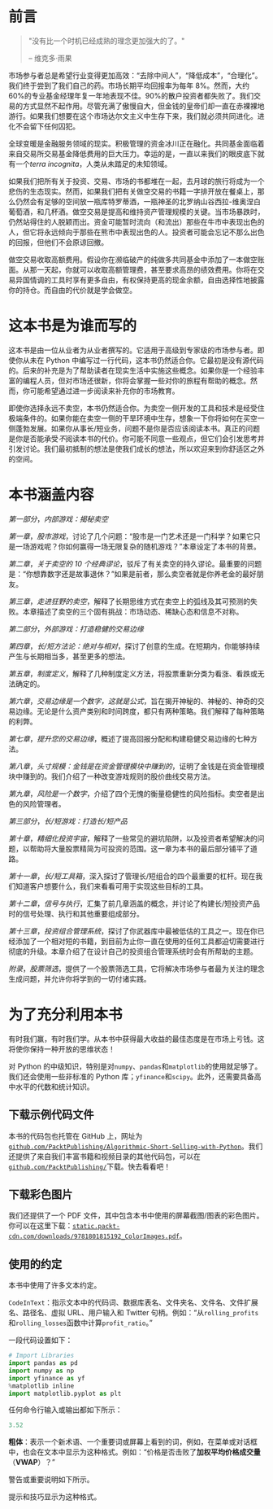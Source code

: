# 前言

> "没有比一个时机已经成熟的理念更加强大的了。"
> 
> – 维克多·雨果

市场参与者总是希望行业变得更加高效：“去除中间人”，“降低成本”，“合理化”。我们终于尝到了我们自己的药。市场长期平均回报率为每年 8%。然而，大约 60%的专业基金经理年复一年地表现不佳。90%的散户投资者都失败了。我们交易的方式显然不起作用。尽管充满了傲慢自大，但金钱的皇帝们却一直在赤裸裸地游行。如果我们想要在这个市场达尔文主义中生存下来，我们就必须共同进化。进化不会留下任何囚犯。

全球变暖是金融服务领域的现实。积极管理的资金冰川正在融化。共同基金面临着来自交易所交易基金降低费用的巨大压力。幸运的是，一直以来我们的眼皮底下就有一个*terra incognita*，人类从未踏足的未知领域。

如果我们把所有关于投资、交易、市场的书都堆在一起，去月球的旅行将成为一个悲伤的生态现实。然而，如果我们把有关做空交易的书籍一字排开放在餐桌上，那么仍然会有足够的空间放一瓶库特罗蒂酒，一瓶神圣的北罗纳山谷西拉-维奥涅白葡萄酒，和几杯酒。做空交易是提高和维持资产管理规模的关键。当市场暴跌时，仍然站得住的人脱颖而出。资金可能暂时流向（和流出）那些在牛市中表现出色的人，但它将永远倾向于那些在熊市中表现出色的人。投资者可能会忘记不那么出色的回报，但他们不会原谅回撤。

做空交易收取高额费用。假设你在濒临破产的纯做多共同基金中添加了一本做空账面。从那一天起，你就可以收取高额管理费，甚至要求高昂的绩效费用。你将在交易异国情调的工具时享有更多自由，有权保持更高的现金余额，自由选择性地披露你的持仓。而自由的代价就是学会做空。

# 这本书是为谁而写的

这本书是由一位从业者为从业者撰写的。它适用于高级到专家级的市场参与者。即使你从未在 Python 中编写过一行代码，这本书仍然适合你。它最初是没有源代码的。后来的补充是为了帮助读者在现实生活中实施这些概念。如果你是一个经验丰富的编程人员，但对市场还很新，你将会掌握一些对你的旅程有帮助的概念。然而，你可能希望通过进一步阅读来补充你的市场教育。

即使你选择永远不卖空，本书仍然适合你。为卖空一侧开发的工具和技术是经受住极端条件的。如果你能在卖空一侧的干旱环境中生存，想象一下你将如何在买空一侧蓬勃发展。如果你从事长/短业务，问题不是你是否应该阅读本书。真正的问题是你是否能承受*不*阅读本书的代价。你可能不同意一些观点，但它们会引发思考并引发讨论。我们最初抵制的想法是使我们成长的想法，所以欢迎来到你舒适区之外的空间。

# 本书涵盖内容

*第一部分*，*内部游戏：揭秘卖空*

*第一章*，*股市游戏*，讨论了几个问题：“股市是一门艺术还是一门科学？如果它只是一场游戏呢？你如何赢得一场无限复杂的随机游戏？”本章设定了本书的背景。

*第二章*，*关于卖空的 10 个经典谬论*，驳斥了有关卖空的持久谬论。最重要的问题是：“你想靠数字还是故事退休？”如果是前者，那么卖空者就是你养老金的最好朋友。

*第三章*，*走进狂野的卖空*，解释了长期思维方式在卖空上的弧线及其可预测的失败。本章描述了卖空的三个固有挑战：市场动态、稀缺心态和信息不对称。

*第二部分*，*外部游戏：打造稳健的交易边缘*

*第四章*，*长/短方法论：绝对与相对*，探讨了创意的生成。在短期内，你能够持续产生与长期相当多，甚至更多的想法。

*第五章*，*制度定义*，解释了几种制度定义方法，将股票重新分类为看涨、看跌或无法确定的。

*第六章*，*交易边缘是一个数字，这就是公式*，旨在揭开神秘的、神秘的、神奇的交易边缘。无论是什么资产类别和时间跨度，都只有两种策略。我们解释了每种策略的利弊。

*第七章*，*提升您的交易边缘*，概述了提高回报分配和构建稳健交易边缘的七种方法。

*第八章*，*头寸规模：金钱是在资金管理模块中赚到的*，证明了金钱是在资金管理模块中赚到的。我们介绍了一种改变游戏规则的股价曲线交易方法。

*第九章*，*风险是一个数字*，介绍了四个无愧的衡量稳健性的风险指标。卖空者是出色的风险管理者。

*第三部分*，*长/短游戏：打造长/短产品*

*第十章*，*精细化投资宇宙*，解释了一些常见的避坑陷阱，以及投资者希望解决的问题，以帮助将大量股票精简为可投资的范围。这一章为本书的最后部分铺平了道路。

*第十一章*，*长/短工具箱*，深入探讨了管理长/短组合的四个最重要的杠杆。现在我们知道客户想要什么，我们来看看可用于实现这些目标的工具。

*第十二章*，*信号与执行*，汇集了前几章涵盖的概念，并讨论了构建长/短投资产品时的信号处理、执行和其他重要组成部分。

*第十三章*，*投资组合管理系统*，探讨了你武器库中最被低估的工具之一。现在你已经添加了一个相对短的书籍，到目前为止你一直在使用的任何工具都迫切需要进行彻底的升级。本章介绍了在设计自己的投资组合管理系统时会有所帮助的主题。

*附录*，*股票筛选*，提供了一个股票筛选工具，它将解决市场参与者最为关注的理念生成问题，并允许你将学到的一切付诸实践。

# 为了充分利用本书

有时我们赢，有时我们学。从本书中获得最大收益的最佳态度是在市场上亏钱。这将使你保持一种开放的思维状态！

对 Python 的中级知识，特别是对`numpy`、`pandas`和`matplotlib`的使用就足够了。我们还会使用一些非标准的 Python 库；`yfinance`和`scipy`。此外，还需要具备高中水平的代数和统计知识。

## 下载示例代码文件

本书的代码包也托管在 GitHub 上，网址为[`github.com/PacktPublishing/Algorithmic-Short-Selling-with-Python`](https://github.com/PacktPublishing/Algorithmic-Short-Selling-with-Python)。我们还提供了来自我们丰富书籍和视频目录的其他代码包，可以在[`github.com/PacktPublishing/`](https://github.com/PacktPublishing/)下载。快去看看吧！

## 下载彩色图片

我们还提供了一个 PDF 文件，其中包含本书中使用的屏幕截图/图表的彩色图片。你可以在这里下载：[`static.packt-cdn.com/downloads/9781801815192_ColorImages.pdf`](https://static.packt-cdn.com/downloads/9781801815192_ColorImages.pdf)。

## 使用的约定

本书中使用了许多文本约定。

`CodeInText`：指示文本中的代码词、数据库表名、文件夹名、文件名、文件扩展名、路径名、虚拟 URL、用户输入和 Twitter 句柄。例如：“从`rolling_profits`和`rolling_losses`函数中计算`profit_ratio`。”

一段代码设置如下：

```py
# Import Libraries
import pandas as pd
import numpy as np
import yfinance as yf
%matplotlib inline
import matplotlib.pyplot as plt 
```

任何命令行输入或输出都如下所示：

```py
3.52 
```

**粗体**：表示一个新术语、一个重要词或屏幕上看到的词，例如，在菜单或对话框中，也会在文本中显示为这种格式。例如：“价格是否击败了**加权平均价格成交量**（**VWAP**）？”

警告或重要说明如下所示。

提示和技巧显示为这种格式。
